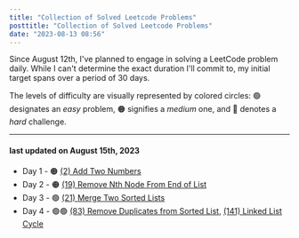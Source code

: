 ```yaml
---
title: "Collection of Solved Leetcode Problems"
posttitle: "Collection of Solved Leetcode Problems"
date: "2023-08-13 08:56"
---
```


Since August 12th, I've planned to engage in solving a LeetCode problem daily.
While I can't determine the exact duration I'll commit to, my initial target spans over a period of 30 days.

The levels of difficulty are visually represented by colored circles: 🟢 designates an _easy_ problem, 🟠 signifies a _medium_ one, and 🔴 denotes a _hard_ challenge.

---

#### last updated on August 15th, 2023

- Day 1 - 🟠 [(2) Add Two Numbers](/leetcode/2-add-two-numbers)
- Day 2 - 🟠 [(19) Remove Nth Node From End of List ](/leetcode/19-remove-nth-node-from-end-of-list)
- Day 3 - 🟢 [(21) Merge Two Sorted Lists](/leetcode/21-merge-two-sorted-lists)
- Day 4 - 🟢🟢 [(83) Remove Duplicates from Sorted List](/leetcode/83-remove-duplicates-from-sorted-list), [(141) Linked List Cycle](/leetcode/141-linked-list-cycle)
